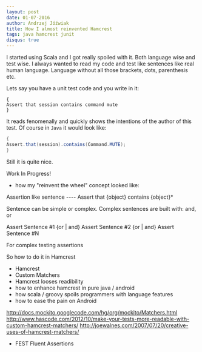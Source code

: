 ```yaml
---
layout: post
date: 01-07-2016
author: Andrzej Jóźwiak
title: How I almost reinvented Hamcrest
tags: java hamcrest junit
disqus: true
---
```


I started using Scala and I got really spoiled with it. Both language wise and test wise. I always wanted to read my code and test like sentences like real human language. Language without all those brackets, dots, parenthesis etc.

Lets say you have a unit test code and you write in it:
```
{
Assert that session contains command mute
}
```

It reads fenomenally and quickly shows the intentions of the author of this test. Of course in `Java` it would look like:

```java
{
Assert.that(session).contains(Command.MUTE);
}
```

Still it is quite nice.

Work In Progress!

- how my "reinvent the wheel" concept looked like:

Assertion like sentence ---- Assert that {object} contains {object}*

Sentence can be simple or complex. Complex sentences are built with: and, or

Assert Sentence #1 {or | and} Assert Sentence #2 {or | and} Assert Sentence #N

For complex testing assertions

So how to do it in Hamcrest


- Hamcrest
- Custom Matchers
- Hamcrest looses readibility
- how to enhance hamcrest in pure java / android
- how scala / groovy spoils programmers with language features
- how to ease the pain on Android

http://docs.mockito.googlecode.com/hg/org/mockito/Matchers.html
http://www.hascode.com/2012/10/make-your-tests-more-readable-with-custom-hamcrest-matchers/
http://joewalnes.com/2007/07/20/creative-uses-of-hamcrest-matchers/

- FEST Fluent Assertions
